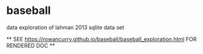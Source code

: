 # baseball
data exploration of lahman 2013 sqlite data set

** SEE https://rowancurry.github.io/baseball/baseball_exploration.html FOR RENDERED DOC **

